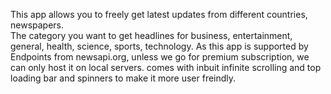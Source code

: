 This app allows you to freely get latest updates from different countries, newspapers.  
The category you want to get headlines for business, entertainment, general, health, science, sports, technology.
As this app is supported by Endpoints from newsapi.org, unless we go for premium subscription, we can only host it on local servers.
comes with inbuit infinite scrolling and top loading bar and spinners to make it more user freindly. 
